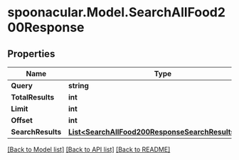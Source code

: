 # spoonacular.Model.SearchAllFood200Response

## Properties

Name | Type | Description | Notes
------------ | ------------- | ------------- | -------------
**Query** | **string** |  | 
**TotalResults** | **int** |  | 
**Limit** | **int** |  | 
**Offset** | **int** |  | 
**SearchResults** | [**List&lt;SearchAllFood200ResponseSearchResultsInner&gt;**](SearchAllFood200ResponseSearchResultsInner.md) |  | 

[[Back to Model list]](../README.md#documentation-for-models) [[Back to API list]](../README.md#documentation-for-api-endpoints) [[Back to README]](../README.md)

